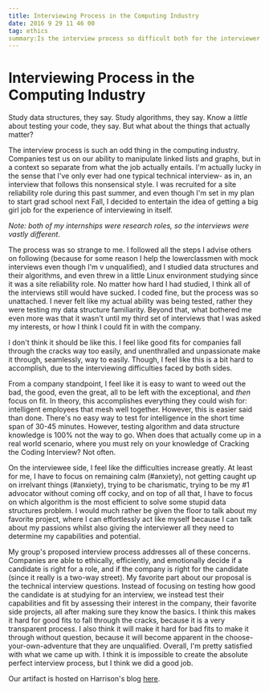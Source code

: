 ```yaml
---
title: Interviewing Process in the Computing Industry
date: 2016 9 29 11 46 00
tag: ethics
summary:Is the interview process so difficult both for the interviewer and the interviewee?
---
```


# Interviewing Process in the Computing Industry

Study data structures, they say. Study algorithms, they say. Know a _little_ about
testing your code, they say. But what about the things that actually matter?  
  
The interview process is such an odd thing in the computing industry. Companies 
test us on our ability to manipulate linked lists and graphs, but in a context so
separate from what the job actually entails. I'm actually lucky in the sense that 
I've only ever had one typical technical interview- as in, an interview that 
follows this nonsensical style. I was recruited for a site reliability role 
during this past summer, and even though I'm set in my plan to start grad school 
next Fall, I decided to entertain the idea of getting a big girl job for the 
experience of interviewing in itself.  
  
_Note: both of my internships were research roles, so the interviews were vastly different._  
  
The process was so strange to me. I followed all the steps I advise others on following
(because for some reason I help the lowerclassmen with mock interviews even though 
I'm v unqualified), and I studied data structures and their algorithms, and even 
threw in a little Linux environment studying since it was a site reliability role. 
No matter how hard I had studied, I think all of the interviews still would have sucked. 
I coded fine, but the process was so unattached. I never felt like my actual ability 
was being tested, rather they were testing my data structure familiarity. Beyond that,
what bothered me even more was that it wasn't until my third set of interviews
that I was asked my interests, or how I think I could fit in with the company.  
  
I don't think it should be like this. I feel like good fits for companies fall 
through the cracks way too easily, and unenthralled and unpassionate make it 
through, seamlessly, way to easily. Though, I feel like this is a bit hard to 
accomplish, due to the interviewing difficulties faced by both sides.  
  
From a company standpoint, I feel like it is easy to want to weed out the bad, the good, 
even the great, all to be left with the exceptional, and *then* focus on fit. In 
theory, this accomplishes everything they could wish for: intelligent employees 
that mesh well together. However, this is easier said than done. There's no easy 
way to test for intelligence in the short time span of 30-45 minutes. However, 
testing algorithm and data structure knowledge is 100% not the way to go. When does 
that actually come up in a real world scenario, where you must rely on your knowledge of
Cracking the Coding Interview? Not often.  
  
On the interviewee side, I feel like the difficulties increase greatly. At least for me, 
I have to focus on remaining calm (#anxiety), not getting caught up on irrelvant things 
(#anxiety), trying to be charismatic, trying to be my #1 advocator without coming 
off cocky, and on top of all that, I have to focus on which algorithm is the most 
efficient to solve some stupid data structures problem. I would much rather be given 
the floor to talk about my favorite project, where I can effortlessly act like myself 
because I can talk about my passions whilst also giving the interviewer all they need
to determine my capabilities and potential. 

My group's proposed interview process addresses all of these concerns. Companies are
able to ethically, efficiently, and emotionally decide if a candidate is right 
for a role, and if the company is right for the candidate (since it really is a 
two-way street). My favorite part about our proposal is the technical interview 
questions. Instead of focusing on testing how good the candidate is at studying for
an interview, we instead test their capabilities and fit by assessing their 
interest in the company, their favorite side projects, all after making sure they know 
the basics. I think this makes it hard for good fits to fall through the cracks, because
it is a very transparent process. I also think it will make it hard for bad fits to 
make it through without question, because it will become apparent in the 
choose-your-own-adventure that they are unqualified. Overall, I'm pretty satisfied with
what we came up with. I think it is impossible to create the absolute perfect 
interview process, but I think we did a good job.  
  
Our artifact is hosted on Harrison's blog [here](http://ihpbdce.blogspot.com/2016/09/project-2-read-we-are-very-good-at.html).
